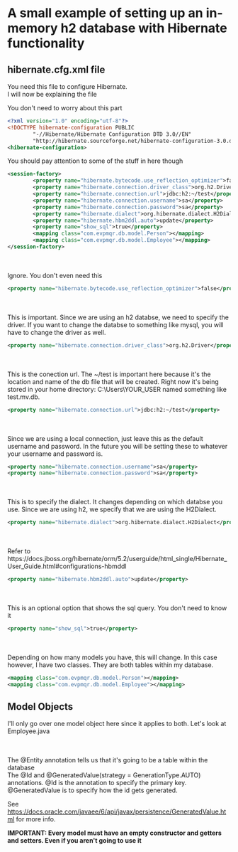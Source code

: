 # A small example of setting up an in-memory h2 database with Hibernate functionality
## hibernate.cfg.xml file
You need this file to configure Hibernate.  
I will now be explaining the file    


You don't need to worry about this part
```xml
<?xml version="1.0" encoding="utf-8"?>
<!DOCTYPE hibernate-configuration PUBLIC
        "-//Hibernate/Hibernate Configuration DTD 3.0//EN"
        "http://hibernate.sourceforge.net/hibernate-configuration-3.0.dtd">
<hibernate-configuration>
```

You should pay attention to some of the stuff in here though
```xml
<session-factory>
        <property name="hibernate.bytecode.use_reflection_optimizer">false</property>
        <property name="hibernate.connection.driver_class">org.h2.Driver</property>
        <property name="hibernate.connection.url">jdbc:h2:~/test</property>
        <property name="hibernate.connection.username">sa</property>
        <property name="hibernate.connection.password">sa</property>
        <property name="hibernate.dialect">org.hibernate.dialect.H2Dialect</property>
        <property name="hibernate.hbm2ddl.auto">update</property>
        <property name="show_sql">true</property>
        <mapping class="com.evpmqr.db.model.Person"></mapping>
        <mapping class="com.evpmqr.db.model.Employee"></mapping>
</session-factory>
```
<br />
<br />
Ignore. You don't even need this

```xml
<property name="hibernate.bytecode.use_reflection_optimizer">false</property>
```
<br />
<br />
This is important. Since we are using an h2 databse, we need to specify the driver. If you want to change the 
databse to something like mysql, you will have to change the driver as well.

```xml
<property name="hibernate.connection.driver_class">org.h2.Driver</property>
```

<br />
<br />
This is the conection url. The ~/test is important here because it's the location and name of the db file
that will  be created. Right now it's being stored in your home directory: C:\Users\YOUR_USER named something like 
test.mv.db.

```xml
<property name="hibernate.connection.url">jdbc:h2:~/test</property>
```

<br />
<br />
Since we are using a local connection, just leave this as the default username and password. 
In the future you will be setting these to whatever your username and password is.

```xml
<property name="hibernate.connection.username">sa</property>
<property name="hibernate.connection.password">sa</property>
```

<br />
<br />
This is to specify the dialect. It changes depending on which databse you use. Since we are using h2, we specify that
we are using the H2Dialect.

```xml
<property name="hibernate.dialect">org.hibernate.dialect.H2Dialect</property>
```

<br />
<br />
Refer to https://docs.jboss.org/hibernate/orm/5.2/userguide/html_single/Hibernate_User_Guide.html#configurations-hbmddl

```xml
<property name="hibernate.hbm2ddl.auto">update</property>
```

<br />
<br />
This is an optional option that shows the sql query. You don't need to know it

```xml
<property name="show_sql">true</property>
```

<br />
<br />
Depending on how many models you have, this will change. In this case however, I have two classes.
They are both tables within my database.

```xml
<mapping class="com.evpmqr.db.model.Person"></mapping>
<mapping class="com.evpmqr.db.model.Employee"></mapping>
```

## Model Objects
I'll only go over one model object here since it applies to both. 
Let's look at Employee.java   
 
<br />
<br />
The @Entity annotation tells us that it's going to be a table within the database

<br />
The @Id and @GeneratedValue(strategy = GenerationType.AUTO) annotations. @Id is the annotation to specify the primary key.
@GeneratedValue is to specify how the id gets generated.    

See https://docs.oracle.com/javaee/6/api/javax/persistence/GeneratedValue.html for more info.

**IMPORTANT: Every model must have an empty constructor and getters and setters. Even if you aren't going to use it**
